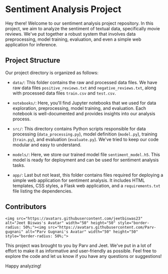# Sentiment Analysis Project

Hey there! Welcome to our sentiment analysis project repository. In this project, we aim to analyze the sentiment of textual data, specifically movie reviews. We've put together a robust system that involves data preprocessing, model training, evaluation, and even a simple web application for inference.

## Project Structure

Our project directory is organized as follows:

- `data/`: This folder contains the raw and processed data files. We have raw data files `positive_reviews.txt` and `negative_reviews.txt`, along with processed data files `train.csv` and `test.csv`.

- `notebooks/`: Here, you'll find Jupyter notebooks that we used for data exploration, preprocessing, model training, and evaluation. Each notebook is well-documented and provides insights into our analysis process.

- `src/`: This directory contains Python scripts responsible for data processing (`data_processing.py`), model definition (`model.py`), training (`train.py`), and evaluation (`evaluate.py`). We've tried to keep our code modular and easy to understand.

- `models/`: Here, we store our trained model file `sentiment_model.h5`. This model is ready for deployment and can be used for sentiment analysis tasks.

- `app/`: Last but not least, this folder contains files required for deploying a simple web application for sentiment analysis. It includes HTML templates, CSS styles, a Flask web application, and a `requirements.txt` file listing the dependencies.

## Contributors

    <img src="https://avatars.githubusercontent.com/jeetbiswas23" alt="Jeet Biswas's Avatar" width="50" height="50" style="border-radius: 50%;"><img src="https://avatars.githubusercontent.com/Parv-gugnani" alt="Parv Gugnani's Avatar" width="50" height="50" style="border-radius: 50%;">
This project was brought to you by Parv and Jeet. We've put in a lot of effort to make it as informative and user-friendly as possible. Feel free to explore the code and let us know if you have any questions or suggestions!

Happy analyzing!
